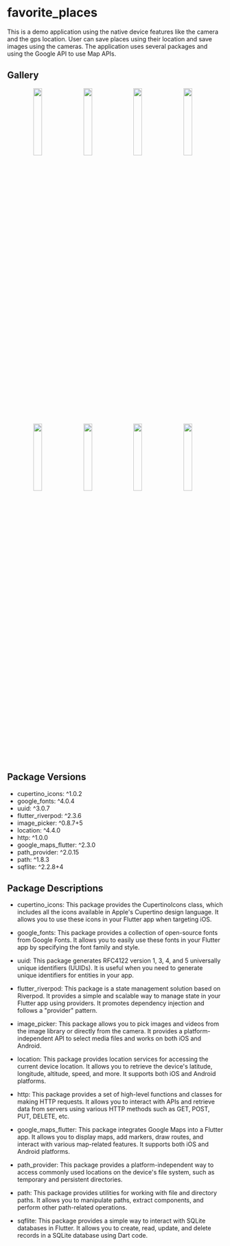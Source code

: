 # favorite_places

This is a demo application using the native device features like the camera and the gps location. User can save places using their location and save images using the cameras. The application uses several packages and using the Google API to use Map APIs. 

## Gallery
<div align="center">
 <img src="https://github.com/RolandMarton/flutter_favorite_places/assets/88943189/4198d214-3ea6-4402-95fe-edf2bab17104" width="20%"></img>&nbsp;&nbsp;&nbsp; 
 <img src="https://github.com/RolandMarton/flutter_favorite_places/assets/88943189/7487d451-9a3d-42dc-8634-9bebb77e8ae4" width="20%"></img>&nbsp;&nbsp;&nbsp; 
 <img src="https://github.com/RolandMarton/flutter_favorite_places/assets/88943189/924e5cc3-34a9-4cba-9b4c-455ee3f10108" width="20%"></img>&nbsp;&nbsp;&nbsp; 
 <img src="https://github.com/RolandMarton/flutter_favorite_places/assets/88943189/20d36bda-86ea-4dae-82d5-386a3ba5094d" width="20%"></img>&nbsp;&nbsp;&nbsp; 
 <img src="https://github.com/RolandMarton/flutter_favorite_places/assets/88943189/33ad766e-5240-4a9f-9559-35fb38eb0e60" width="20%"></img>&nbsp;&nbsp;&nbsp; 
 <img src="https://github.com/RolandMarton/flutter_favorite_places/assets/88943189/98a52f8e-7b7b-4bbd-bd5f-810009dc5cce" width="20%"></img>&nbsp;&nbsp;&nbsp; 
 <img src="https://github.com/RolandMarton/flutter_favorite_places/assets/88943189/aff7cbf5-5f69-4896-8aa0-dfdef9596d75" width="20%"></img>&nbsp;&nbsp;&nbsp; 
 <img src="https://github.com/RolandMarton/flutter_favorite_places/assets/88943189/729cd4dd-ec6d-406a-aeb8-d7c610a928e5" width="20%"></img>&nbsp;&nbsp;&nbsp; 
</div>

## Package Versions
- cupertino_icons: ^1.0.2
- google_fonts: ^4.0.4
- uuid: ^3.0.7
- flutter_riverpod: ^2.3.6
- image_picker: ^0.8.7+5
- location: ^4.4.0
- http: ^1.0.0
- google_maps_flutter: ^2.3.0
- path_provider: ^2.0.15
- path: ^1.8.3
- sqflite: ^2.2.8+4


## Package Descriptions
- cupertino_icons: This package provides the CupertinoIcons class, which includes all the icons available in Apple's Cupertino design language. It allows you to use these icons in your Flutter app when targeting iOS.

- google_fonts: This package provides a collection of open-source fonts from Google Fonts. It allows you to easily use these fonts in your Flutter app by specifying the font family and style.

- uuid: This package generates RFC4122 version 1, 3, 4, and 5 universally unique identifiers (UUIDs). It is useful when you need to generate unique identifiers for entities in your app.

- flutter_riverpod: This package is a state management solution based on Riverpod. It provides a simple and scalable way to manage state in your Flutter app using providers. It promotes dependency injection and follows a "provider" pattern.

- image_picker: This package allows you to pick images and videos from the image library or directly from the camera. It provides a platform-independent API to select media files and works on both iOS and Android.

- location: This package provides location services for accessing the current device location. It allows you to retrieve the device's latitude, longitude, altitude, speed, and more. It supports both iOS and Android platforms.

- http: This package provides a set of high-level functions and classes for making HTTP requests. It allows you to interact with APIs and retrieve data from servers using various HTTP methods such as GET, POST, PUT, DELETE, etc.

- google_maps_flutter: This package integrates Google Maps into a Flutter app. It allows you to display maps, add markers, draw routes, and interact with various map-related features. It supports both iOS and Android platforms.

- path_provider: This package provides a platform-independent way to access commonly used locations on the device's file system, such as temporary and persistent directories.

- path: This package provides utilities for working with file and directory paths. It allows you to manipulate paths, extract components, and perform other path-related operations.

- sqflite: This package provides a simple way to interact with SQLite databases in Flutter. It allows you to create, read, update, and delete records in a SQLite database using Dart code.
